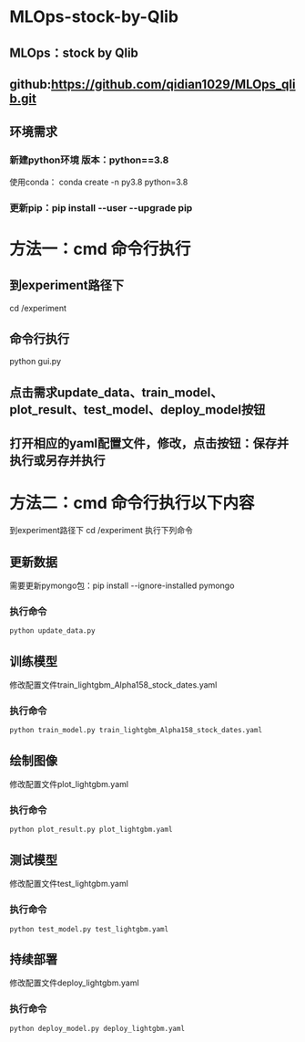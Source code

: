 # MLOps-stock-by-Qlib
## MLOps：stock by Qlib
## github:https://github.com/qidian1029/MLOps_qlib.git
## 环境需求
### 新建python环境 版本：python==3.8
 使用conda：
   conda create -n py3.8 python=3.8
### 更新pip：pip install --user --upgrade pip

# 方法一：cmd 命令行执行
 ## 到experiment路径下
   cd /experiment
 ## 命令行执行
   python gui.py
## 点击需求update_data、train_model、plot_result、test_model、deploy_model按钮
## 打开相应的yaml配置文件，修改，点击按钮：保存并执行或另存并执行

# 方法二：cmd 命令行执行以下内容
到experiment路径下 
  cd /experiment
  执行下列命令
  ## 更新数据
  需要更新pymongo包：pip install --ignore-installed pymongo
  ### 执行命令
    python update_data.py
    
  ## 训练模型
  修改配置文件train_lightgbm_Alpha158_stock_dates.yaml
  ### 执行命令
    python train_model.py train_lightgbm_Alpha158_stock_dates.yaml
  
  ## 绘制图像
  修改配置文件plot_lightgbm.yaml
  ### 执行命令
    python plot_result.py plot_lightgbm.yaml
    
  ## 测试模型
  修改配置文件test_lightgbm.yaml
  ### 执行命令
    python test_model.py test_lightgbm.yaml
    
  ## 持续部署
  修改配置文件deploy_lightgbm.yaml
  ### 执行命令
    python deploy_model.py deploy_lightgbm.yaml
